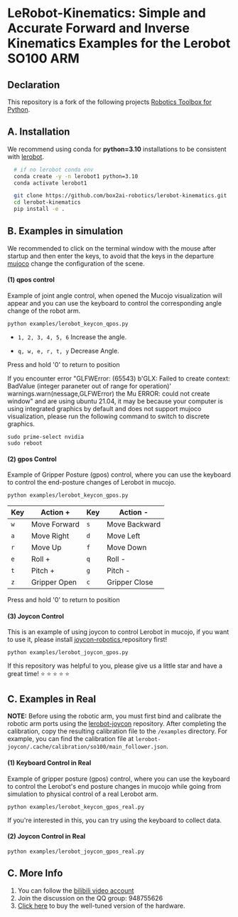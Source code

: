 
# LeRobot-Kinematics: Simple and Accurate Forward and Inverse Kinematics Examples for the Lerobot SO100 ARM

## Declaration

This repository is a fork of the following projects [Robotics Toolbox for Python](https://github.com/petercorke/robotics-toolbox-python).

## A. Installation

We recommend using conda for **python=3.10** installations to be consistent with [lerobot](https://github.com/huggingface/lerobot).

```bash
  # if no lerobot conda env
  conda create -y -n lerobot1 python=3.10
  conda activate lerobot1

  git clone https://github.com/box2ai-robotics/lerobot-kinematics.git
  cd lerobot-kinematics
  pip install -e .
```

## B. Examples in simulation

We recommended to click on the terminal window with the mouse after startup and then enter the keys, to avoid that the keys in the departure [mujoco](https://github.com/google-deepmind/mujoco) change the configuration of the scene.


#### (1) qpos control

Example of joint angle control, when opened the Mucojo visualization will appear and you can use the keyboard to control the corresponding angle change of the robot arm.

```shell
python examples/lerobot_keycon_qpos.py
```

- ``1, 2, 3, 4, 5, 6`` Increase the angle.

- ``q, w, e, r, t, y`` Decrease Angle.

Press and hold '0' to return to position

If you encounter error "GLFWError: (65543) b'GLX: Failed to create context: BadValue (integer paraneter out of range for operation)'
warnings.warn(nessage,GLFWError) the Mu ERROR: could not create window" and are using ubuntu 21.04, it may be because your computer is using integrated graphics by default and does not support mujoco visualization, please run the following command to switch to discrete graphics.

```shell
sudo prime-select nvidia
sudo reboot
```

#### (2) gpos Control

Example of Gripper Posture (gpos) control, where you can use the keyboard to control the end-posture changes of Lerobot in mucojo.

```shell
python examples/lerobot_keycon_gpos.py
```

| Key | Action +            | Key | Action -            |
|-----|---------------------|-----|---------------------|
| `w` | Move Forward        | `s` | Move Backward       |
| `a` | Move Right          | `d` | Move Left           |
| `r` | Move Up             | `f` | Move Down           |
| `e` | Roll +              | `q` | Roll -              |
| `t` | Pitch +             | `g` | Pitch -             |
| `z` | Gripper Open        | `c` | Gripper Close       |

Press and hold '0' to return to position


#### (3) Joycon Control

This is an example of using joycon to control Lerobot in mucojo, if you want to use it, please install [joycon-robotics
](https://github.com/box2ai-robotics/joycon-robotics) repository first!

```shell
python examples/lerobot_joycon_gpos.py
```

<!-- #### (4) Genesis IK Control

Example of Gripper Posture (gpos) control based on the Genesis positive inverse kinematics library.

First, if you want try this, you need install the genesis repo:
```shell
pip install genesis-world
```

```shell
python examples/lerobot_genesis.py
``` -->

If this repository was helpful to you, please give us a little star and have a great time! ⭐ ⭐ ⭐ ⭐ ⭐

## C. Examples in Real

**NOTE:** Before using the robotic arm, you must first bind and calibrate the robotic arm ports using the [lerobot-joycon](https://github.com/box2ai-robotics/lerobot-joycon) repository. After completing the calibration, copy the resulting calibration file to the `/examples` directory. For example, you can find the calibration file at `lerobot-joycon/.cache/calibration/so100/main_follower.json`.


#### (1) Keyboard Control in Real

Example of gripper posture (gpos) control, where you can use the keyboard to control the Lerobot's end posture changes in mucojo while going from simulation to physical control of a real Lerobot arm.

```shell
python examples/lerobot_keycon_gpos_real.py
```

If you're interested in this, you can try using the keyboard to collect data.

#### (2) Joycon Control in Real

```shell
python examples/lerobot_joycon_gpos_real.py
```

## C. More Info
1. You can follow the [bilibili video account](https://space.bilibili.com/122291348)
2. Join the discussion on the QQ group: 948755626
3. [Click here](https://item.taobao.com/item.htm?abbucket=16&detail_redpacket_pop=true&id=906794552661&ltk2=17440907659690jpsj3h7uiismft7vle37&ns=1&skuId=5933796995638) to buy the well-tuned version of the hardware.